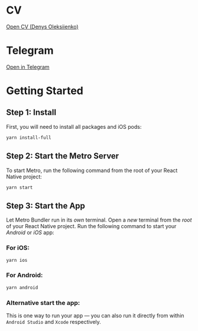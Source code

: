 # CV

[Open CV (Denys Oleksiienko)](https://drive.google.com/file/d/12B1YHQVwryy4loVTDjhWvZG1rCZRndb5/view?usp=sharing)

#

# Telegram

[Open in Telegram](https://t.me/denisalekseenko)

#

# Getting Started

## Step 1: Install

First, you will need to install all packages and iOS pods:

```bash
yarn install-full
```

## Step 2: Start the Metro Server

To start Metro, run the following command from the root of your React Native project:

```bash
yarn start
```

## Step 3: Start the App

Let Metro Bundler run in its _own_ terminal. Open a _new_ terminal from the _root_ of your React Native project. Run the following command to start your _Android_ or _iOS_ app:

### For iOS:

```bash
yarn ios
```

### For Android:

```bash
yarn android
```

### Alternative start the app:

This is one way to run your app — you can also run it directly from within `Android Studio` and `Xcode` respectively.
